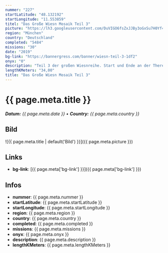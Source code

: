 ```yaml
---
nummer: "227"
startLatitude: "48.132192"
startLongitude: "11.553859"
titel: "Das Große Wiesn Mosaik Teil 3"
picture: "https://lh3.googleusercontent.com/DuVIGO6fsZxJJBy3oGxSu7H0Yf4SNQ5IxwdZCS-dXSeEKoL9N4K56rs-QG7AGINYFc1_yp47niG1UpnJbQZMiTi-mOihTzrn6abhyjkXJcahuteWFThq3OpqnfCBFAoaTUrhO8beu6mTnvKFIr12wW00ZiX1oovLKTSgOzydX3y-P1QlAVhqaTvLipUmNTfGlQ1UMjUEHZyzcO5TFjzqdb_HU1m_ixr3K35UEUs8AbE_6iFJs32LcC2o1eWIt9FUmTgX9lHmpML3WE5HilC3YudWGpng0PHHk-HeYeivTBpR_ZdRD0Sxvffqw7n6fZToN7flxCoMduDGc8SXXu1-P41MOTtjKqmMDehzJrQLD_mCsTtBhV5dCPZphWnGgvHlmMpIUCiSQej5Pi0IYKGJbCKR-oomIszVrARtoOITWhC1pn23JpYu4WWRkSNgUeS3ZKOOEZyrlVnorb2uRd5Vg08QgcGpYr41-pucQAQgNGyy7N5P9HkvjLseayOnsAnH_f7gCKsI8oj7Cj7J1Y6bpp9WKPMAE6MorDnJJ3f9-XJZ6tT2S84RIUmyENMQhp3bhdnxvsMYDweP74VB9JIuC7gVIy6N-tE_8lnl3f7bcPnZNqnGiDx_X2surfJslbm3hj8sea2ki5GNvy2r7UrjA3hkbi3Yn6B4s0dDyuCrhBvM5LMWsR_US4kTuwLQ4op2Yl9wyAS9Q_HqOn4pWc2KQAD07Am6VMDlAO9lS-y-WfWoQ2pnP4rWHJBsBWXsdSxE4CKfYv3xFcMIIuAdsx50JcWFM2xEoQOj3slnXY4wSbPSNFxGhqY8gBFUY2NRdvzpjkXg-IrUecLgTY4NW3bMjp1ft3hlytaAK3KiO2VVg_STfAt4bg=w604-h804-no?authuser=1"
region: "München"
country: "Deutschland"
completed: "5484"
missions: "30"
date: "2019"
bg-link: "https://bannergress.com/banner/wiesn-teil-3-1df2"
onyx: "0"
description: "Teil 3 der großen Wiesnreihe. Start und Ende an der Theresienwiese. Hälfte ist in Steinhauaen Viel Spaß"
lengthKMeters: "34,00"
title: "Das Große Wiesn Mosaik Teil 3"
---
```


# {{ page.meta.title }}
_**Datum:** {{ page.meta.date }} • **Country:** {{ page.meta.country }}_

## Bild
![{{ page.meta.title | default('Bild') }}]({{ page.meta.picture }})

## Links
- **bg-link**: [{{ page.meta['bg-link'] }}]({{ page.meta['bg-link'] }})

## Infos
- **nummer**: {{ page.meta.nummer }}
- **startLatitude**: {{ page.meta.startLatitude }}
- **startLongitude**: {{ page.meta.startLongitude }}
- **region**: {{ page.meta.region }}
- **country**: {{ page.meta.country }}
- **completed**: {{ page.meta.completed }}
- **missions**: {{ page.meta.missions }}
- **onyx**: {{ page.meta.onyx }}
- **description**: {{ page.meta.description }}
- **lengthKMeters**: {{ page.meta.lengthKMeters }}

